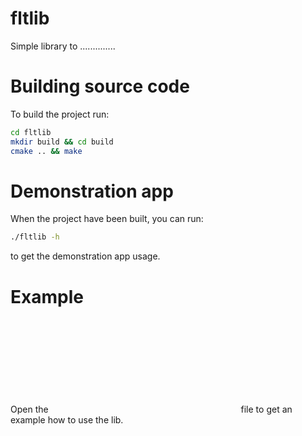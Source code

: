 # fltlib

Simple library to ..............

# Building source code

To build the project run:
```bash
cd fltlib
mkdir build && cd build
cmake .. && make
```

# Demonstration app

When the project have been built, you can run:
```bash
./fltlib -h
```
to get the demonstration app usage.

# Example
Open the ![main.cpp](cpp:src/main.cpp) file to get an example how to use the lib.
